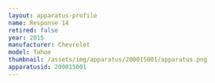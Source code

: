 ```yaml
---
layout: apparatus-profile
name: Response 14
retired: false
year: 2015
manufacturer: Chevrolet
model: Tahoe
thumbnail: /assets/img/apparatus/200015001/apparatus.png
apparatusid: 200015001
---
```

